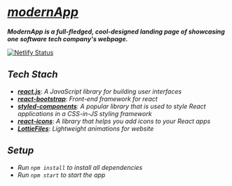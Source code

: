 # ***[modernApp](https://modern-mobile-app.netlify.app/)***

***ModernApp is a full-fledged, cool-designed landing page of showcasing one software tech company's webpage.***

[![Netlify Status](https://api.netlify.com/api/v1/badges/2aa84cbe-1c28-4ebd-9ca8-2f5cd86b1377/deploy-status)](https://app.netlify.com/sites/modern-mobile-app/deploys)

## ***Tech Stach***
- [**_react.js_**](https://react-bootstrap.github.io/): _A JavaScript library for building user interfaces_
- [**_react-bootstrap_**](https://react-bootstrap.github.io/): _Front-end framework for react_
- [**_styled-components_**](https://styled-components.com/): _A popular library that is used to style React applications in a CSS-in-JS styling framework_ 
- [***react-icons***](https://react-icons.github.io/react-icons/): _A library that helps you add icons to your React apps_
- [***LottieFiles***](https://lottiefiles.com/): _Lightweight animations for website_


## ***Setup***
- _Run `npm install` to install all dependencies_
- _Run `npm start` to start the app_
